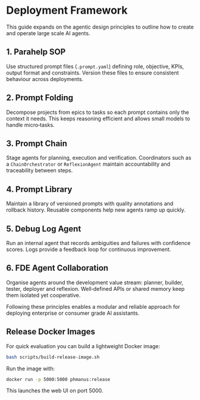 # Deployment Framework

This guide expands on the agentic design principles to outline how to create and operate large scale AI agents.

## 1. Parahelp SOP
Use structured prompt files (`.prompt.yaml`) defining role, objective, KPIs, output format and constraints. Version these files to ensure consistent behaviour across deployments.

## 2. Prompt Folding
Decompose projects from epics to tasks so each prompt contains only the context it needs. This keeps reasoning efficient and allows small models to handle micro‑tasks.

## 3. Prompt Chain
Stage agents for planning, execution and verification. Coordinators such as a `ChainOrchestrator` or `ReflexionAgent` maintain accountability and traceability between steps.

## 4. Prompt Library
Maintain a library of versioned prompts with quality annotations and rollback history. Reusable components help new agents ramp up quickly.

## 5. Debug Log Agent
Run an internal agent that records ambiguities and failures with confidence scores. Logs provide a feedback loop for continuous improvement.

## 6. FDE Agent Collaboration
Organise agents around the development value stream: planner, builder, tester, deployer and reflexion. Well‑defined APIs or shared memory keep them isolated yet cooperative.

Following these principles enables a modular and reliable approach for deploying enterprise or consumer grade AI assistants.

## Release Docker Images
For quick evaluation you can build a lightweight Docker image:

```bash
bash scripts/build-release-image.sh
```

Run the image with:

```bash
docker run -p 5000:5000 phmanus:release
```

This launches the web UI on port 5000.
